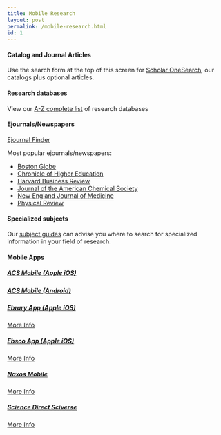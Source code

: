 ```yaml
---
title: Mobile Research
layout: post
permalink: /mobile-research.html
id: 1
---
```


#### Catalog and Journal Articles

Use the search form at the top of this screen for [Scholar OneSearch](http://onesearch.library.neu.edu), our catalogs plus optional articles.



#### Research databases

View our [A-Z complete list](http://subjectguides.lib.neu.edu/urls) of research databases


#### Ejournals/Newspapers

[Ejournal Finder](http://library.northeastern.edu/ejouranls)

Most popular ejournals/newspapers:

* [Boston Globe](http://ezproxy.neu.edu/login?url=http://search.proquest.com/cv_675897/index?accountid=12826)
* [Chronicle of Higher Education](http://chronicle.com.ezproxy.neu.edu/section/Home/5)
* [Harvard Business Review](http://ezproxy.neu.edu/login?url=http://search.ebscohost.com/login.aspx?direct=true&db=bth&jid=HBR&site=bsi-live)
* [Journal of the American Chemical Society](http://pubs.acs.org.ezproxy.neu.edu/loi/jacsat)
* [New England Journal of Medicine](http://www.nejm.org.ezproxy.neu.edu/medical-index)
* [Physical Review](http://journals.aps.org.ezproxy.neu.edu/archive/browse)


#### Specialized subjects

Our [subject guides](http://subjectguides.lib.neu.edu/) can advise you where to search for specialized information in your field of research.


#### Mobile Apps  

##### [ACS Mobile (Apple iOS)](http://phobos.apple.com/WebObjects/MZStore.woa/wa/viewSoftware?id=355382930)

##### [ACS Mobile (Android)](https://market.android.com/details?id=org.acs.pubs.acsmobile) 

##### [Ebrary App (Apple iOS)](http://www.lib.neu.edu/m/journals.html) 
[More Info](http://library.northeastern.edu/get-help/tech-support/mobile/ebrary-mobile-app) 

##### [Ebsco App (Apple iOS)](http://itunes.apple.com/us/app/ebscohost/id433269587?mt=8) 

[More Info](http://library.northeastern.edu/get-help/tech-support/mobile/ebsco-mobile-app) 

##### [Naxos Mobile](http://itunes.apple.com/us/app/nml/id338059159?mt=8)

[More Info](http://library.northeastern.edu/get-help/tech-support/mobile/naxos-mobile-app) 

##### [Science Direct Sciverse](http://itunes.apple.com/us/app/sciencedirect-lite-institutional/id383622545?mt=8) 

[More Info](http://library.northeastern.edu/get-help/tech-support/mobile/science-direct-sciverse-mobile-app) 




